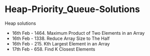 # Heap-Priority_Queue-Solutions
Heap solutions

- 16th Feb - 1464. Maximum Product of Two Elements in an Array
- 16th Feb - 1338. Reduce Array Size to The Half
- 16th Feb - 215. Kth Largest Element in an Array
- 17th Feb - 658. Find K Closest Elements
